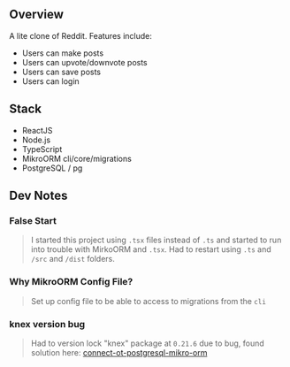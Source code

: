## Overview
A lite clone of Reddit. Features include:
- Users can make posts
- Users can upvote/downvote posts
- Users can save posts
- Users can login

## Stack

- ReactJS
- Node.js
- TypeScript
- MikroORM cli/core/migrations
- PostgreSQL / pg

## Dev Notes 

### False Start
> I started this project using `.tsx` files instead of `.ts` and started to run into trouble with MirkoORM and `.tsx`. Had to restart using `.ts` and `/src` and `/dist` folders.

### Why MikroORM Config File?
> Set up config file to be able to access to migrations from the `cli`

### knex version bug
> Had to version lock "knex" package at `0.21.6` due to bug, found solution here: [connect-ot-postgresql-mikro-orm](https://stackoverflow.com/questions/64527115/connect-ot-postgresql-mikro-orm)